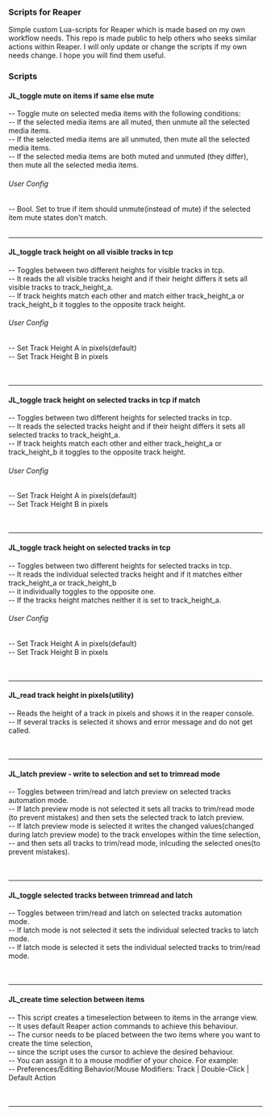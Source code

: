 ### Scripts for Reaper
Simple custom Lua-scripts for Reaper which is made based on my own workflow needs. This repo is made public to help others who seeks similar actions within Reaper. I will only update or change the scripts if my own needs change.
I hope you will find them useful.

### Scripts


#### JL_toggle mute on items if same else mute
-- Toggle mute on selected media items with the following conditions:<br>
-- If the selected media items are all muted, then unmute all the selected media items.<br>
-- If the selected media items are all unmuted, then mute all the selected media items.<br>
-- If the selected media items are both muted and unmuted (they differ), then mute all the selected media items.<br>
###### User Config<br>
-- Bool. Set to true if item should unmute(instead of mute) if the selected item mute states don't match.
<br>
<br>

-------
#### JL_toggle track height on all visible tracks in tcp
-- Toggles between two different heights for visible tracks in tcp.<br>
-- It reads the all visible tracks height and if their height differs it sets all visible tracks to track_height_a.<br>
-- If track heights match each other and match either track_height_a or track_height_b it toggles to the opposite track height.<br>
###### User Config<br>
-- Set Track Height A in pixels(default)<br>
-- Set Track Height B in pixels<br>
<br>
<br>

-------
#### JL_toggle track height on selected tracks in tcp if match
-- Toggles between two different heights for selected tracks in tcp.<br>
-- It reads the selected tracks height and if their height differs it sets all selected tracks to track_height_a.<br>
-- If track heights match each other and either track_height_a or track_height_b it toggles to the opposite track height.<br>
###### User Config<br>
-- Set Track Height A in pixels(default)<br>
-- Set Track Height B in pixels<br>
<br>
<br>

-------

#### JL_toggle track height on selected tracks in tcp
-- Toggles between two different heights for selected tracks in tcp.<br>
-- It reads the individual selected tracks height and if it matches either track_height_a or track_height_b<br>
-- it individually toggles to the opposite one.<br>
-- If the tracks height matches neither it is set to track_height_a.<br>
###### User Config<br>
-- Set Track Height A in pixels(default)<br>
-- Set Track Height B in pixels<br>
<br>
<br>

-------

#### JL_read track height in pixels(utility)
-- Reads the height of a track in pixels and shows it in the reaper console.<br>
-- If several tracks is selected it shows and error message and do not get called.<br>
<br>
<br>

-------

#### JL_latch preview - write to selection and set to trimread mode
-- Toggles between trim/read and latch preview on selected tracks automation mode.<br>
-- If latch preview mode is not selected it sets all tracks to trim/read mode (to prevent mistakes) and then sets the selected track to latch preview.<br>
-- If latch preview mode is selected it writes the changed values(changed during latch preview mode) to the track envelopes within the time selection,<br>
-- and then sets all tracks to trim/read mode, inlcuding the selected ones(to prevent mistakes).<br>
<br>
<br>

-------

#### JL_toggle selected tracks between trimread and latch
-- Toggles between trim/read and latch on selected tracks automation mode.<br>
-- If latch mode is not selected it sets the individual selected tracks to latch mode.<br>
-- If latch mode is selected it sets the individual selected tracks to trim/read mode.<br>
<br>
<br>

-------

#### JL_create time selection between items
-- This script creates a timeselection between to items in the arrange view.<br>
-- It uses default Reaper action commands to achieve this behaviour.<br>
-- The cursor needs to be placed between the two items where you want to create the time selection,<br>
-- since the script uses the cursor to achieve the desired behaviour.<br>
-- You can assign it to a mouse modifier of your choice. For example:<br>
-- Preferences/Editing Behavior/Mouse Modifiers: Track | Double-Click | Default Action<br>
<br>
<br>

-------
